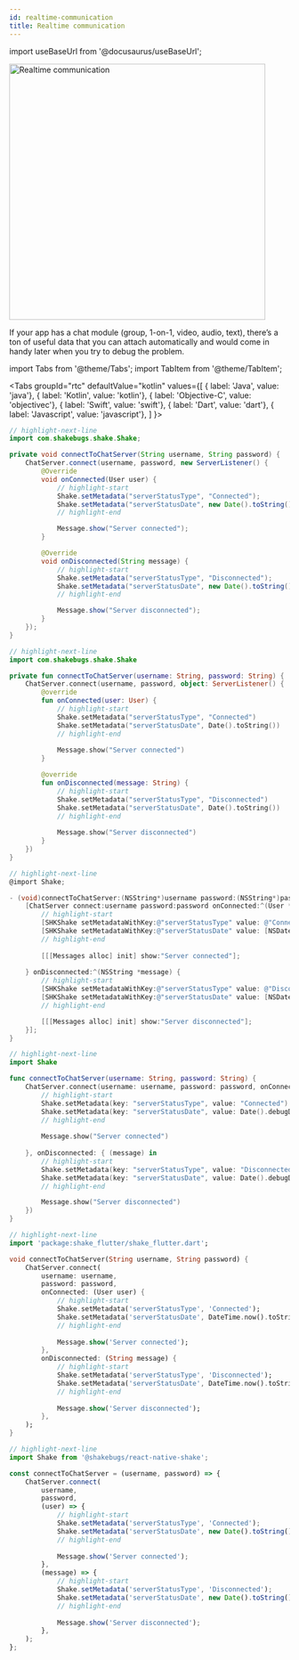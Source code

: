 ```yaml
---
id: realtime-communication
title: Realtime communication
---
```

import useBaseUrl from '@docusaurus/useBaseUrl';

<div class='text--center'>
<img
  alt='Realtime communication'
  src={useBaseUrl('img/docs-realtime-communication@2x.png')}
  width='460'
/>
</div>

If your app has a chat module (group, 1-on-1, video, audio, text), there’s a ton of useful data that you can attach automatically and would come in handy later when you try to debug the problem.

import Tabs from '@theme/Tabs';
import TabItem from '@theme/TabItem';

<Tabs
  groupId="rtc"
  defaultValue="kotlin"
  values={[
    { label: 'Java', value: 'java'},
    { label: 'Kotlin', value: 'kotlin'},
    { label: 'Objective-C', value: 'objectivec'},
    { label: 'Swift', value: 'swift'},
    { label: 'Dart', value: 'dart'},
    { label: 'Javascript', value: 'javascript'},
  ]
}>

<TabItem value="java">

```java title="App.java"
// highlight-next-line
import com.shakebugs.shake.Shake;

private void connectToChatServer(String username, String password) {
    ChatServer.connect(username, password, new ServerListener() {
        @Override
        void onConnected(User user) {
            // highlight-start
            Shake.setMetadata("serverStatusType", "Connected");
            Shake.setMetadata("serverStatusDate", new Date().toString());
            // highlight-end

            Message.show("Server connected");
        }

        @Override
        void onDisconnected(String message) {
            // highlight-start
            Shake.setMetadata("serverStatusType", "Disconnected");
            Shake.setMetadata("serverStatusDate", new Date().toString());
            // highlight-end

            Message.show("Server disconnected");
        }
    });   
}
```

</TabItem>

<TabItem value="kotlin">

```kotlin title="App.kt"
// highlight-next-line
import com.shakebugs.shake.Shake

private fun connectToChatServer(username: String, password: String) {
    ChatServer.connect(username, password, object: ServerListener() {
        @override
        fun onConnected(user: User) {
            // highlight-start
            Shake.setMetadata("serverStatusType", "Connected")
            Shake.setMetadata("serverStatusDate", Date().toString())
            // highlight-end
            
            Message.show("Server connected")
        }

        @override
        fun onDisconnected(message: String) {
            // highlight-start
            Shake.setMetadata("serverStatusType", "Disconnected")
            Shake.setMetadata("serverStatusDate", Date().toString())
            // highlight-end
            
            Message.show("Server disconnected")
        }
    })
}
```

</TabItem>

<TabItem value="objectivec">

```objectivec title="AppDelegate.m"
// highlight-next-line
@import Shake;

- (void)connectToChatServer:(NSString*)username password:(NSString*)password {
    [ChatServer connect:username password:password onConnected:^(User *user) {
        // highlight-start
        [SHKShake setMetadataWithKey:@"serverStatusType" value: @"Connected"];
        [SHKShake setMetadataWithKey:@"serverStatusDate" value: [NSDate date].debugDescription];
        // highlight-end
        
        [[[Messages alloc] init] show:"Server connected"];
        
    } onDisconnected:^(NSString *message) {
        // highlight-start
        [SHKShake setMetadataWithKey:@"serverStatusType" value: @"Disconnected"];
        [SHKShake setMetadataWithKey:@"serverStatusDate" value: [NSDate date].debugDescription];
        // highlight-end

        [[[Messages alloc] init] show:"Server disconnected"];
    }];
}
```

</TabItem>

<TabItem value="swift">

```swift title="AppDelegate.swift"
// highlight-next-line
import Shake

func connectToChatServer(username: String, password: String) {
    ChatServer.connect(username: username, password: password, onConnected: { (user) in
        // highlight-start
        Shake.setMetadata(key: "serverStatusType", value: "Connected")
        Shake.setMetadata(key: "serverStatusDate", value: Date().debugDescription) 
        // highlight-end
        
        Message.show("Server connected")
        
    }, onDisconnected: { (message) in
        // highlight-start
        Shake.setMetadata(key: "serverStatusType", value: "Disconnected")
        Shake.setMetadata(key: "serverStatusDate", value: Date().debugDescription) 
        // highlight-end

        Message.show("Server disconnected")
    })
}
```

</TabItem>

<TabItem value="dart">

```dart title="main.dart"
// highlight-next-line
import 'package:shake_flutter/shake_flutter.dart';

void connectToChatServer(String username, String password) {
    ChatServer.connect(
        username: username,
        password: password,
        onConnected: (User user) {
            // highlight-start
            Shake.setMetadata('serverStatusType', 'Connected');
            Shake.setMetadata('serverStatusDate', DateTime.now().toString());
            // highlight-end
            
            Message.show('Server connected');
        },
        onDisconnected: (String message) {
            // highlight-start
            Shake.setMetadata('serverStatusType', 'Disconnected');
            Shake.setMetadata('serverStatusDate', DateTime.now().toString());
            // highlight-end
            
            Message.show('Server disconnected');
        },
    );
}
```

</TabItem>

<TabItem value="javascript">

```javascript title="main.js"
// highlight-next-line
import Shake from '@shakebugs/react-native-shake';

const connectToChatServer = (username, password) => {
    ChatServer.connect(
        username,
        password,
        (user) => {
            // highlight-start
            Shake.setMetadata('serverStatusType', 'Connected');
            Shake.setMetadata('serverStatusDate', new Date().toString());
            // highlight-end
    
            Message.show('Server connected');
        },
        (message) => {
            // highlight-start
            Shake.setMetadata('serverStatusType', 'Disconnected');
            Shake.setMetadata('serverStatusDate', new Date().toString());
            // highlight-end
    
            Message.show('Server disconnected');
        },
    );
};
```

</TabItem>

</Tabs>

